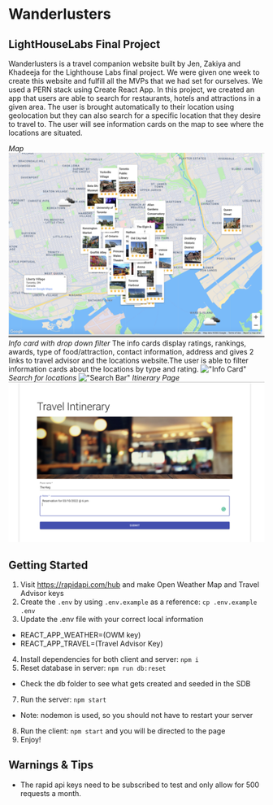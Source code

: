 # Wanderlusters
## LightHouseLabs Final Project
Wanderlusters is a travel companion website built by Jen, Zakiya and Khadeeja for the Lighthouse Labs final project.
We were given one week to create this website and fulfill all the MVPs that we had set for ourselves. We used a PERN stack using Create React App.
In this project, we created an app that users are able to search for restaurants, hotels and attractions in a given area. The user is brought automatically to their location using geolocation but they can also search for a specific location that they desire to travel to. The user will see information cards on the map to see where the locations are situated.

*Map*
!["Map"](https://github.com/jencaza33/Wanderlusters/blob/main/client/src/docs/Map.png?raw=true)
*Info card with drop down filter*
The info cards display ratings, rankings, awards, type of food/attraction, contact information, address and gives 2 links to travel advisor and the locations website.The user is able to filter information cards about the locations by type and rating. 
!["Info Card"](https://github.com/ZakiyaA/Final_project/blob/main/client/src/docs/DropDown.png?raw=true)
*Search for locations*
!["Search Bar"](https://github.com/ZakiyaA/Final_project/blob/main/client/src/docs/SearchBar.png?raw=true)
*Itinerary Page*
!["Itinerary"](https://github.com/jencaza33/Wanderlusters/blob/main/client/src/docs/Itinerary.png?raw=true)

## Getting Started
1. Visit https://rapidapi.com/hub and make Open Weather Map and Travel Advisor keys
2. Create the `.env` by using `.env.example` as a reference: `cp .env.example .env`
3. Update the .env file with your correct local information 
  - REACT_APP_WEATHER=(OWM key)
  - REACT_APP_TRAVEL=(Travel Advisor Key)
  
4. Install dependencies for both client and server: `npm i`
5. Reset database in server: `npm run db:reset`
  - Check the db folder to see what gets created and seeded in the SDB
7. Run the server: `npm start`
  - Note: nodemon is used, so you should not have to restart your server
8. Run the client: `npm start` and you will be directed to the page
9. Enjoy!
## Warnings & Tips
- The rapid api keys need to be subscribed to test and only allow for 500 requests a month.


